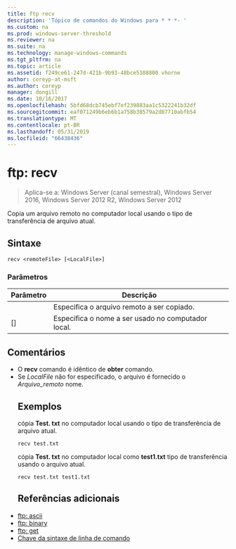 ```yaml
---
title: ftp recv
description: 'Tópico de comandos do Windows para * * *- '
ms.custom: na
ms.prod: windows-server-threshold
ms.reviewer: na
ms.suite: na
ms.technology: manage-windows-commands
ms.tgt_pltfrm: na
ms.topic: article
ms.assetid: f249ce61-247d-421b-9b93-48bce5108800 vhorne
author: coreyp-at-msft
ms.author: coreyp
manager: dongill
ms.date: 10/16/2017
ms.openlocfilehash: 5bfd68dcb745ebf7ef239883aa1c5322241b32df
ms.sourcegitcommit: eaf071249b6eb6b1a758b38579a2d87710abfb54
ms.translationtype: MT
ms.contentlocale: pt-BR
ms.lasthandoff: 05/31/2019
ms.locfileid: "66438436"
---
```

# <a name="ftp-recv"></a>ftp: recv

>Aplica-se a: Windows Server (canal semestral), Windows Server 2016, Windows Server 2012 R2, Windows Server 2012

Copia um arquivo remoto no computador local usando o tipo de transferência de arquivo atual.   
## <a name="syntax"></a>Sintaxe  
```  
recv <remoteFile> [<LocalFile>]  
```  
### <a name="parameters"></a>Parâmetros  

|   Parâmetro   |                   Descrição                    |
|---------------|--------------------------------------------------|
| <remoteFile>  |        Especifica o arquivo remoto a ser copiado.        |
| [<LocalFile>] | Especifica o nome a ser usado no computador local. |

## <a name="remarks"></a>Comentários  
- O **recv** comando é idêntico de **obter** comando.  
- Se *LocalFile* não for especificado, o arquivo é fornecido o *Arquivo_remoto* nome.  
  ## <a name="BKMK_Examples"></a>Exemplos  
  cópia **Test. txt** no computador local usando o tipo de transferência de arquivo atual.  
  ```  
  recv test.txt  
  ```  
  cópia **Test. txt** no computador local como **test1.txt** tipo de transferência usando o arquivo atual.  
  ```  
  recv test.txt test1.txt  
  ```  
  ## <a name="additional-references"></a>Referências adicionais  
- [ftp: ascii](ftp-ascii.md)  
- [ftp: binary](ftp-binary.md)  
- [ftp: get](ftp-get.md)  
- [Chave da sintaxe de linha de comando](command-line-syntax-key.md)  
